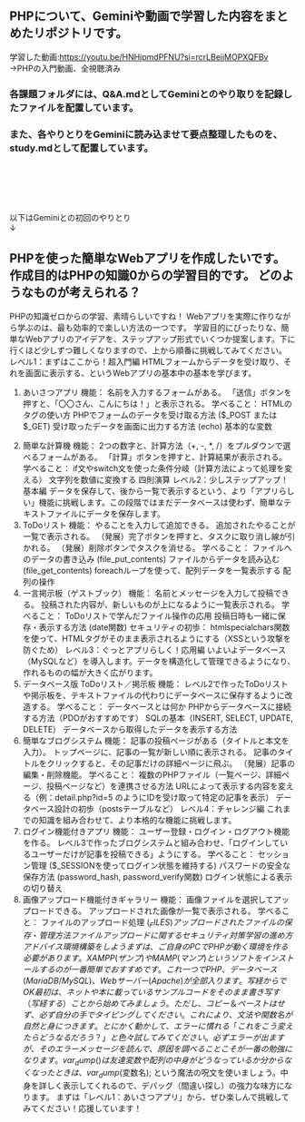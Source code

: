 ## PHPについて、Geminiや動画で学習した内容をまとめたリポジトリです。

学習した動画:https://youtu.be/HNHjpmdPFNU?si=rcrLBejjMOPXQFBv<br>
→PHPの入門動画、全視聴済み<br>

### 各課題フォルダには、Q&A.mdとしてGeminiとのやり取りを記録したファイルを配置しています。
### また、各やりとりをGeminiに読み込ませて要点整理したものを、study.mdとして配置しています。

<br><br><br><br><br>
以下はGeminiとの初回のやりとり<br>
↓

PHPを使った簡単なWebアプリを作成したいです。
作成目的はPHPの知識0からの学習目的です。
どのようなものが考えられる？
-------------------

PHPの知識ゼロからの学習、素晴らしいですね！
Webアプリを実際に作りながら学ぶのは、最も効率的で楽しい方法の一つです。
学習目的にぴったりな、簡単なWebアプリのアイデアを、ステップアップ形式でいくつか提案します。下に行くほど少しずつ難しくなりますので、上から順番に挑戦してみてください。
レベル1：まずはここから！超入門編
HTMLフォームからデータを受け取り、それを画面に表示する、というWebアプリの基本中の基本を学びます。
1. あいさつアプリ
機能：
名前を入力するフォームがある。
「送信」ボタンを押すと、「〇〇さん、こんにちは！」と表示される。
学べること：
HTMLの<form>タグの使い方
PHPでフォームのデータを受け取る方法 ($_POST または $_GET)
受け取ったデータを画面に出力する方法 (echo)
基本的な変数
2. 簡単な計算機
機能：
2つの数字と、計算方法（+, -, *, /）をプルダウンで選べるフォームがある。
「計算」ボタンを押すと、計算結果が表示される。
学べること：
if文やswitch文を使った条件分岐（計算方法によって処理を変える）
文字列を数値に変換する
四則演算
レベル2：少しステップアップ！基本編
データを保存して、後から一覧で表示するという、より「アプリらしい」機能に挑戦します。この段階ではまだデータベースは使わず、簡単なテキストファイルにデータを保存します。
3. ToDoリスト
機能：
やることを入力して追加できる。
追加されたやることが一覧で表示される。
（発展）完了ボタンを押すと、タスクに取り消し線が引かれる。
（発展）削除ボタンでタスクを消せる。
学べること：
ファイルへのデータの書き込み (file_put_contents)
ファイルからデータを読み込む (file_get_contents)
foreachループを使って、配列データを一覧表示する
配列の操作
4. 一言掲示板（ゲストブック）
機能：
名前とメッセージを入力して投稿できる。
投稿された内容が、新しいものが上になるように一覧表示される。
学べること：
ToDoリストで学んだファイル操作の応用
投稿日時も一緒に保存・表示する方法 (date関数)
セキュリティの初歩： htmlspecialchars関数を使って、HTMLタグがそのまま表示されるようにする（XSSという攻撃を防ぐため）
レベル3：ぐっとアプリらしく！応用編
いよいよデータベース（MySQLなど）を導入します。データを構造化して管理できるようになり、作れるものの幅が大きく広がります。
5. データベース版 ToDoリスト／掲示板
機能：
レベル2で作ったToDoリストや掲示板を、テキストファイルの代わりにデータベースに保存するように改造する。
学べること：
データベースとは何か
PHPからデータベースに接続する方法（PDOがおすすめです）
SQLの基本（INSERT, SELECT, UPDATE, DELETE）
データベースから取得したデータを表示する方法
6. 簡単なブログシステム
機能：
記事の投稿ページがある（タイトルと本文を入力）。
トップページに、記事の一覧が新しい順に表示される。
記事のタイトルをクリックすると、その記事だけの詳細ページに飛ぶ。
（発展）記事の編集・削除機能。
学べること：
複数のPHPファイル（一覧ページ、詳細ページ、投稿ページなど）を連携させる方法
URLによって表示する内容を変える（例：detail.php?id=5 のようにIDを受け取って特定の記事を表示）
データベース設計の初歩（postsテーブルなど）
レベル4：チャレンジ編
これまでの知識を組み合わせて、より本格的な機能に挑戦します。
7. ログイン機能付きアプリ
機能：
ユーザー登録・ログイン・ログアウト機能を作る。
レベル3で作ったブログシステムと組み合わせ、「ログインしているユーザーだけが記事を投稿できる」ようにする。
学べること：
セッション管理 ($_SESSIONを使ってログイン状態を維持する)
パスワードの安全な保存方法 (password_hash, password_verify関数)
ログイン状態による表示の切り替え
8. 画像アップロード機能付きギャラリー
機能：
画像ファイルを選択してアップロードできる。
アップロードされた画像が一覧で表示される。
学べること：
ファイルのアップロード処理 ($_FILES)
アップロードされたファイルの保存・管理方法
ファイルアップロードに関するセキュリティ対策
学習の進め方アドバイス
環境構築をしよう
まずは、ご自身のPCでPHPが動く環境を作る必要があります。
XAMPP (ザンプ) や MAMP (マンプ) というソフトをインストールするのが一番簡単でおすすめです。これ一つでPHP、データベース(MariaDB/MySQL)、Webサーバー(Apache)が全部入ります。
写経からでOK
最初は、ネットや本に載っているサンプルコードをそのまま書き写す（写経する）ことから始めてみましょう。
ただし、コピー＆ペーストはせず、必ず自分の手でタイピングしてください。 これにより、文法や関数名が自然と身につきます。
とにかく動かして、エラーに慣れる
「これをこう変えたらどうなるだろう？」と色々試してみてください。必ずエラーが出ますが、そのエラーメッセージを読んで、原因を調べることこそが一番の勉強になります。
var_dump()は友達
変数や配列の中身がどうなっているか分からなくなったときは、var_dump($変数名); という魔法の呪文を使いましょう。中身を詳しく表示してくれるので、デバッグ（間違い探し）の強力な味方になります。
まずは「レベル1：あいさつアプリ」から、ぜひ楽しんで挑戦してみてください！応援しています！
